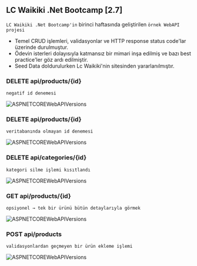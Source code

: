 ## LC Waikiki .Net Bootcamp [2.7]
`LC Waikiki .Net Bootcamp'in` birinci haftasında geliştirilen `örnek WebAPI projesi`

* Temel CRUD işlemleri, validasyonlar ve HTTP response status code'lar üzerinde durulmuştur.
* Ödevin isterleri dolayısıyla katmansız bir mimari inşa edilmiş ve bazı best practice'ler göz ardı edilmiştir.
* Seed Data doldurulurken Lc Waikiki'nin sitesinden yararlanılmıştır.


### DELETE api/products/{id}

``` negatif id denemesi ```

![ASPNETCOREWebAPIVersions](./preview/DELETE1.jpg)

### DELETE api/products/{id}

``` veritabanında olmayan id denemesi ```

![ASPNETCOREWebAPIVersions](./preview/DELETE2.jpg)

### DELETE api/categories/{id}

``` kategori silme işlemi kısıtlandı ```

![ASPNETCOREWebAPIVersions](./preview/DELETE3.jpg)

### GET api/products/{id}

``` opsiyonel → tek bir ürünü bütün detaylarıyla görmek ```

![ASPNETCOREWebAPIVersions](./preview/GET.png)

### POST api/products

``` validasyonlardan geçmeyen bir ürün ekleme işlemi ```

![ASPNETCOREWebAPIVersions](./preview/POST.png)
